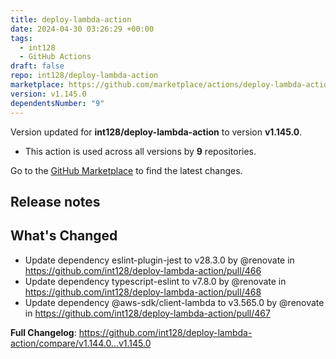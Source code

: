 ```yaml
---
title: deploy-lambda-action
date: 2024-04-30 03:26:29 +00:00
tags:
  - int128
  - GitHub Actions
draft: false
repo: int128/deploy-lambda-action
marketplace: https://github.com/marketplace/actions/deploy-lambda-action
version: v1.145.0
dependentsNumber: "9"
---
```



Version updated for **int128/deploy-lambda-action** to version **v1.145.0**.
- This action is used across all versions by **9** repositories.

Go to the [GitHub Marketplace](https://github.com/marketplace/actions/deploy-lambda-action) to find the latest changes.

## Release notes

## What's Changed
* Update dependency eslint-plugin-jest to v28.3.0 by @renovate in https://github.com/int128/deploy-lambda-action/pull/466
* Update dependency typescript-eslint to v7.8.0 by @renovate in https://github.com/int128/deploy-lambda-action/pull/468
* Update dependency @aws-sdk/client-lambda to v3.565.0 by @renovate in https://github.com/int128/deploy-lambda-action/pull/467


**Full Changelog**: https://github.com/int128/deploy-lambda-action/compare/v1.144.0...v1.145.0
